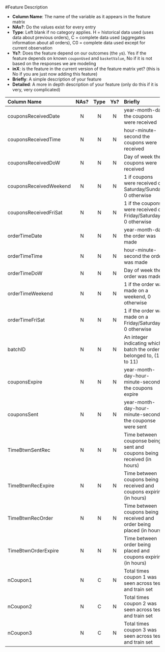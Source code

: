 #Feature Description

- **Column Name**: The name of the variable as it appears in the feature matrix
- **NAs?**: Do the values exist for every entry
- **Type**: Left blank if no category applies. H = historical data used (uses data about previous orders), C = complete data used (aggregates information about all orders), C0 = complete data used except for current observation
- **Ys?**: Does the feature depend on our outcomes (the `y`s). Yes if the feature depends on known `couponUsed` and `basketValue`, No if it is not based on the responses we are modeling
- **inX**: is the feature in the current version of the feature matrix yet? (this is No if you are just now adding this feature)
- **Briefly**: A simple description of your feature
- **Detailed**: A more in depth description of your feature (only do this if it is very, very complicated)

| Column Name | NAs? | Type |  Ys? | Briefly | Detailed |
|:------------|:----:|:----:|:----:|:--------|:---------|
couponsReceivedDate | N | N | N | year-month-day the coupons were received | |
couponsReceivedTime | N | N | N | hour-minute-second the coupons were received | |
couponsReceivedDoW  | N | N | N | Day of week the coupons were received | |
couponsReceivedWeekend | N | N | N | 1 if coupons were received on Saturday/Sunday, 0 otherwise | |
couponsReceivedFriSat| N | N | N | 1 if the coupons were received on Friday/Saturday, 0 otherwise | |
orderTimeDate| N | N | N | year-month-day the order was made | |
orderTimeTime| N | N | N | hour-minute-second the order was made | |
orderTimeDoW| N | N | N | Day of week the order was made | |
orderTimeWeekend| N | N | N | 1 if the order was made on a weekend, 0 otherwise | |
orderTimeFriSat| N | N | N | 1 if the order was made on a Friday/Saturday, 0 otherwise | |
batchID| N | N | N | An integer indicating which batch the order belonged to, (1 to 11) | |
couponsExpire| N | N | N | year-month-day-hour-minute-second the coupons expire | |
couponsSent| N | N | N | year-month-day-hour-minute-second the couponse were sent | |
TimeBtwnSentRec| N | N | N | Time between couponse being sent and coupons being received (in hours) | |
TimeBtwnRecExpire| N | N | N | Time between coupons being received and coupons expiring (in hours) | |
TimeBtwnRecOrder| N | N | N | Time between coupons being received and order being placed (in hours) | |
TimeBtwnOrderExpire| N | N | N | Time between order being placed and coupons expiring (in hours) ||
nCoupon1 | N | C | N | Total times coupon 1 was seen across test and train set | |
nCoupon2 | N | C | N | Total times coupon 2 was seen across test and train set | | 
nCoupon3 | N | C | N | Total times coupon 3 was seen across test and train set | |
